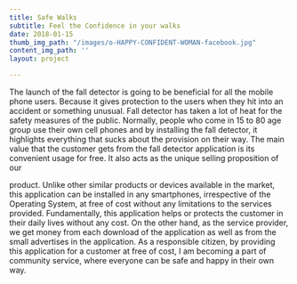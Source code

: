 ```yaml
---
title: Safe Walks
subtitle: Feel the Confidence in your walks
date: 2018-01-15
thumb_img_path: "/images/o-HAPPY-CONFIDENT-WOMAN-facebook.jpg"
content_img_path: ''
layout: project

---
```

The launch of the fall detector is going to be beneficial for all the mobile phone users. Because it gives protection to the users when they hit into an accident or something unusual. Fall detector has taken a lot of heat for the safety measures of the public. Normally, people who come in 15 to 80 age group use their own cell phones and by installing the fall detector, it highlights everything that sucks about the provision on their way. The main value that the customer gets from the fall detector application is its convenient usage for free. It also acts as the unique selling proposition of our

product. Unlike other similar products or devices available in the market, this application can be installed in any smartphones, irrespective of the Operating System, at free of cost without any limitations to the services provided. Fundamentally, this application helps or protects the customer in their daily lives without any cost. On the other hand, as the service provider, we get money from each download of the application as well as from the small advertises in the application. As a responsible citizen, by providing this application for a customer at free of cost, I am becoming a part of community service, where everyone can be safe and happy in their own way.